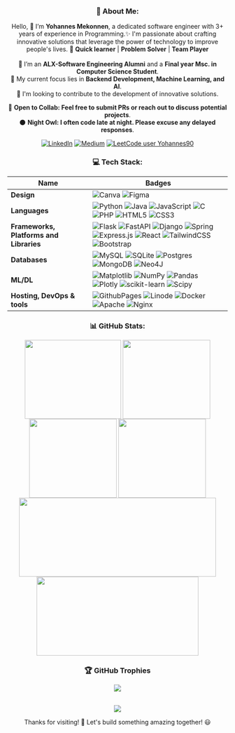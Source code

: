 <div align="center"></ div>
<!-- 
<div align="center"><h2>Hey there 👋 Welcome!!!</h2></ div>
<div align="center">
  <img src="https://github.com/Yohannes90/Yohannes90/assets/116464283/d8cdc4e7-ffb1-46a0-ae40-f698f7e8e9ae" height=auto>
</div> 
<br>
-->

### 💫 About Me:
Hello, 👋 I’m <strong>Yohannes Mekonnen</strong>, a dedicated software engineer with 3+ years of experience in Programming.✨ I'm passionate about crafting innovative solutions that leverage the power of technology to improve people's lives. 🌱 **Quick learner** | **Problem Solver** | **Team Player** <br> <br>
👯 I’m an **ALX-Software Engineering Alumni** and a **Final year Msc. in Computer Science Student**.<br>
👀 My current focus lies in **Backend Development, Machine Learning, and AI**.<br>
🔭 I'm looking to contribute to the development of innovative solutions.<br>

💞️ **Open to Collab: Feel free to submit PRs or reach out to discuss potential projects**.<br>
🌑 **Night Owl: I often code late at night. Please excuse any delayed responses**.

[![LinkedIn](https://img.shields.io/badge/LinkedIn-%230077B5.svg?style=for-the-badge&logo=linkedin&logoColor=white)](https://linkedin.com/in/Yohannes90)  [![Medium](https://img.shields.io/badge/Medium-12100E?style=for-the-badge&logo=medium&logoColor=white)](https://medium.com/@Yohannes90)  [![LeetCode user Yohannes90](https://img.shields.io/badge/dynamic/json?style=for-the-badge&labelColor=black&color=%23ffa116&label=Solved&query=solved&url=https%3A%2F%2Fleetcode-badge.vercel.app%2Fapi%2Fusers%2FYohannes90&logo=leetcode&logoColor=yellow)](https://leetcode.com/Yohannes90/)


### 💻 Tech Stack:

Name | Badges
---- | ----
**Design**  |  ![Canva](https://img.shields.io/badge/Canva-%2300C4CC.svg?style=flat-square&logo=Canva&logoColor=white) ![Figma](https://img.shields.io/badge/figma-%23F24E1E.svg?style=flat-square&logo=figma&logoColor=white)
**Languages**  |  ![Python](https://img.shields.io/badge/python-3670A0?style=flat-square&logo=python&logoColor=ffdd54) ![Java](https://img.shields.io/badge/java-%23ED8B00.svg?style=flat-square&logo=openjdk&logoColor=white) ![JavaScript](https://img.shields.io/badge/javascript-%23323330.svg?style=flat-square&logo=javascript&logoColor=%23F7DF1E) ![C](https://img.shields.io/badge/c-%2300599C.svg?style=flat-square&logo=c&logoColor=white) ![PHP](https://img.shields.io/badge/php-%23777BB4.svg?style=flat-square&logo=php&logoColor=white) ![HTML5](https://img.shields.io/badge/html5-%23E34F26.svg?style=flat-square&logo=html5&logoColor=white) ![CSS3](https://img.shields.io/badge/css3-%231572B6.svg?style=flat-square&logo=css3&logoColor=white)
**Frameworks, Platforms and Libraries** | ![Flask](https://img.shields.io/badge/flask-%23000.svg?style=flat-square&logo=flask&logoColor=white) ![FastAPI](https://img.shields.io/badge/FastAPI-005571?style=flat-square&logo=fastapi) ![Django](https://img.shields.io/badge/django-%23092E20.svg?style=flat-square&logo=django&logoColor=white) ![Spring](https://img.shields.io/badge/spring-%236DB33F.svg?style=flat-square&logo=spring&logoColor=white) ![Express.js](https://img.shields.io/badge/express.js-%23404d59.svg?style=flat-square&logo=express&logoColor=%2361DAFB) ![React](https://img.shields.io/badge/react-%2320232a.svg?style=flat-square&logo=react&logoColor=%2361DAFB) ![TailwindCSS](https://img.shields.io/badge/tailwindcss-%2338B2AC.svg?style=flat-square&logo=tailwind-css&logoColor=white) ![Bootstrap](https://img.shields.io/badge/bootstrap-%238511FA.svg?style=flat-square&logo=bootstrap&logoColor=white)
**Databases**  | ![MySQL](https://img.shields.io/badge/mysql-%2300000f.svg?style=flat-square&logo=mysql&logoColor=white) ![SQLite](https://img.shields.io/badge/sqlite-%2307405e.svg?style=flat-square&logo=sqlite&logoColor=white) ![Postgres](https://img.shields.io/badge/postgres-%23316192.svg?style=flat-square&logo=postgresql&logoColor=white) ![MongoDB](https://img.shields.io/badge/MongoDB-%234ea94b.svg?style=flat-square&logo=mongodb&logoColor=white) ![Neo4J](https://img.shields.io/badge/Neo4j-008CC1?style=flat-square&logo=neo4j&logoColor=white)
**ML/DL**  | ![Matplotlib](https://img.shields.io/badge/Matplotlib-%23ffffff.svg?style=flat-square&logo=Matplotlib&logoColor=black) ![NumPy](https://img.shields.io/badge/numpy-%23013243.svg?style=flat-square&logo=numpy&logoColor=white) ![Pandas](https://img.shields.io/badge/pandas-%23150458.svg?style=flat-square&logo=pandas&logoColor=white) ![Plotly](https://img.shields.io/badge/Plotly-%233F4F75.svg?style=flat-square&logo=plotly&logoColor=white) ![scikit-learn](https://img.shields.io/badge/scikit--learn-%23F7931E.svg?style=flat-square&logo=scikit-learn&logoColor=white) ![Scipy](https://img.shields.io/badge/SciPy-%230C55A5.svg?style=flat-square&logo=scipy&logoColor=%white)
**Hosting, DevOps & tools**   | ![GithubPages](https://img.shields.io/badge/github%20pages-121013?style=flat-square&logo=github&logoColor=white) ![Linode](https://img.shields.io/badge/linode-00A95C?style=flat-square&logo=linode&logoColor=white) ![Docker](https://img.shields.io/badge/docker-%230db7ed.svg?style=flat-square&logo=docker&logoColor=white) ![Apache](https://img.shields.io/badge/apache-%23D42029.svg?style=flat-square&logo=apache&logoColor=white) ![Nginx](https://img.shields.io/badge/nginx-%23009639.svg?style=flat-square&logo=nginx&logoColor=white)


### 📊 GitHub Stats:

<div align="center">
  <img align="center" src="http://github-profile-summary-cards.vercel.app/api/cards/stats?username=Yohannes90&theme=vue" height="180em" width="220em" />
  <img align="center" src="http://github-profile-summary-cards.vercel.app/api/cards/most-commit-language?username=Yohannes90&theme=vue&exclude=html,CSS,Jupyter%20Notebook" height="180em" width="200em" />
  <img align="center" src="http://github-profile-summary-cards.vercel.app/api/cards/repos-per-language?username=Yohannes90&theme=vue&exclude=html,CSS,Jupyter%20Notebook" height="180em" width="200em" />
  <img align="center" src="http://github-profile-summary-cards.vercel.app/api/cards/productive-time?username=Yohannes90&theme=vue&utcOffset=3" height="180em" width="200em" />

  <img align="center" src="http://github-profile-summary-cards.vercel.app/api/cards/profile-details?username=Yohannes90&theme=vue" height="180em" width="450em" />
  <img align="center" src="https://github-readme-streak-stats.herokuapp.com/?user=Yohannes90&theme=vue&hide_border=true" height="180em" width=370em" />
</div>


### 🏆 GitHub Trophies

<div align=center>
  <img src="https://github-profile-trophy.vercel.app/?username=Yohannes90&theme=vue&no-bg=true&no-frame=true&row=1&column=8"/>
</div>
<br>

<div align=center>
  
  ![](https://komarev.com/ghpvc/?username=Yohannes90)
  <p>Thanks for visiting! 🚀 Let's build something amazing together! 😃</p>
</div>


<!-- Proudly created with -->
<!-- ( https://gprm.itsvg.in ) -->
<!-- ( https://github.com/vn7n24fzkq/github-profile-summary-cards ) -->
<!-- ( https://github.com/antonkomarev/github-profile-views-counter ) -->

